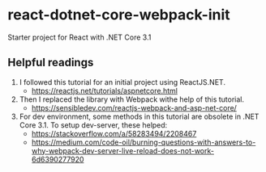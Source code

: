 # react-dotnet-core-webpack-init
Starter project for React with .NET Core 3.1

## Helpful readings
1. I followed this tutorial for an initial project using ReactJS.NET.
    - https://reactjs.net/tutorials/aspnetcore.html
2. Then I replaced the library with Webpack withe help of this tutorial.
    - https://sensibledev.com/reactjs-webpack-and-asp-net-core/
3. For dev environment, some methods in this tutorial are obsolete in .NET Core 3.1. To setup dev-server, these helped:
    - https://stackoverflow.com/a/58283494/2208467
    - https://medium.com/code-oil/burning-questions-with-answers-to-why-webpack-dev-server-live-reload-does-not-work-6d6390277920
